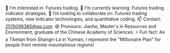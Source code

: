 👀 I’m interested in: Futures trading.
🌱 I’m currently learning: Futures trading indicator strategies.
💞️ I’m looking to collaborate on: Futures trading systems, new indicator technologies, and quantitative coding.
📫 Contact: 2515099380@qq.com.
😄 Pronouns: Jianhe, Master's in Resources and Environment, graduate of the Chinese Academy of Sciences.
⚡ Fun fact: As a Tibetan from Shangri-La in Yunnan, I represent the "Millionaire Plan" for people from remote mountainous regions!
